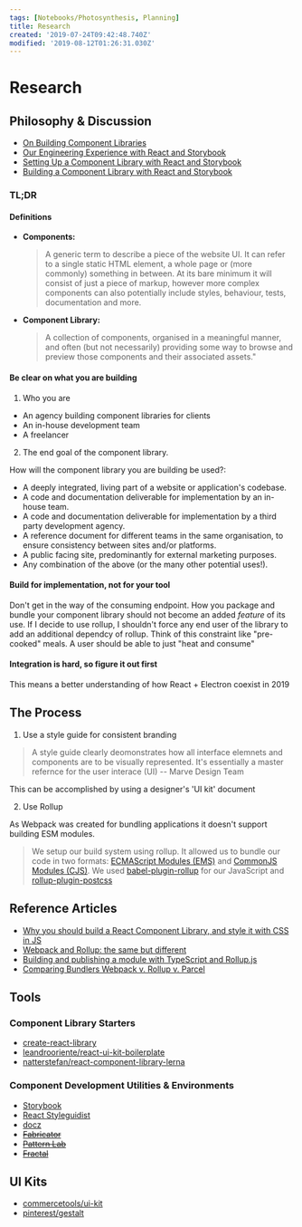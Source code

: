 ```yaml
---
tags: [Notebooks/Photosynthesis, Planning]
title: Research
created: '2019-07-24T09:42:48.740Z'
modified: '2019-08-12T01:26:31.030Z'
---
```


# Research

## Philosophy & Discussion

- [On Building Component Libraries](https://clearleft.com/posts/on-building-component-libraries)
- [Our Engineering Experience with React and Storybook](https://auth0.com/blog/our-engineering-experience-with-react-and-storybook/)
- [Setting Up a Component Library with React and Storybook](https://auth0.com/blog/setting-up-a-component-library-with-react-and-storybook/)
- [Building a Component Library with React and Storybook](https://auth0.com/blog/building-a-component-library-with-react-and-storybook/)

### TL;DR

#### Definitions

- **Components:**

  > A generic term to describe a piece of the website UI. It can refer to a single static HTML element, a whole page or (more commonly) something in between. At its bare minimum it will consist of just a piece of markup, however more complex components can also potentially include styles, behaviour, tests, documentation and more.

- **Component Library:**
  > A collection of components, organised in a meaningful manner, and often (but not necessarily) providing some way to browse and preview those components and their associated assets."

#### Be clear on what you are building

1. Who you are

- An agency building component libraries for clients
- An in-house development team
- A freelancer

2. The end goal of the component library.

How will the component library you are building be used?:

- A deeply integrated, living part of a website or application's codebase.
- A code and documentation deliverable for implementation by an in-house team.
- A code and documentation deliverable for implementation by a third party development agency.
- A reference document for different teams in the same organisation, to ensure consistency between sites and/or platforms.
- A public facing site, predominantly for external marketing purposes.
- Any combination of the above (or the many other potential uses!).

#### Build for implementation, not for your tool

Don't get in the way of the consuming endpoint. How you package and bundle your component library should not become an added _feature_ of its use. If I decide to use rollup, I shouldn't force any end user of the library to add an additional dependcy of rollup. Think of this constraint like "pre-cooked" meals. A user should be able to just "heat and consume"

#### Integration is hard, so figure it out first

This means a better understanding of how React + Electron coexist in 2019

## The Process

1. Use a style guide for consistent branding

> A style guide clearly deomonstrates how all interface elemnets and components are to be visually represented. It's essentially a master refernce for the user interace (UI) -- Marve Design Team

This can be accomplished by using a designer's 'UI kit' document

2. Use Rollup

As Webpack was created for bundling applications it doesn't support building ESM modules.

> We setup our build system using rollup. It allowed us to bundle our code in two formats: [ECMAScript Modules (EMS)](https://nodejs.org/api/esm.html?source=post_page---------------------------) and [CommonJS Modules (CJS)](https://nodejs.org/docs/latest/api/modules.html?source=post_page---------------------------). We used [babel-plugin-rollup](https://github.com/rollup/rollup-plugin-babel?source=post_page---------------------------) for our JavaScript and [rollup-plugin-postcss](https://github.com/egoist/rollup-plugin-postcss?source=post_page---------------------------)

## Reference Articles

- [Why you should build a React Component Library, and style it with CSS in JS](https://techblog.commercetools.com/why-you-should-build-a-react-component-library-and-style-it-with-css-in-js-12397fd69c58)
- [Webpack and Rollup: the same but different](https://medium.com/webpack/webpack-and-rollup-the-same-but-different-a41ad427058c)
- [Building and publishing a module with TypeScript and Rollup.js](https://hackernoon.com/building-and-publishing-a-module-with-typescript-and-rollup-js-faa778c85396)
- [Comparing Bundlers Webpack v. Rollup v. Parcel](https://medium.com/js-imaginea/comparing-bundlers-webpack-rollup-parcel-f8f5dc609cfd)

## Tools

### Component Library Starters

- [create-react-library](https://github.com/transitive-bullshit/create-react-library#readme)
- [leandrooriente/react-ui-kit-boilerplate](https://github.com/leandrooriente/react-ui-kit-boilerplate)
- [natterstefan/react-component-library-lerna](https://github.com/natterstefan/react-component-library-lerna)

### Component Development Utilities & Environments

- [Storybook](https://storybook.js.org/)
- [React Styleguidist](https://github.com/styleguidist/react-styleguidist)
- [docz](https://github.com/pedronauck/docz)
- ~~[Fabricator](https://fbrctr.github.io/)~~
- ~~[Pattern Lab](https://patternlab.io/)~~
- ~~[Fractal](https://github.com/frctl/fractal)~~

## UI Kits

- [commercetools/ui-kit](https://github.com/commercetools/ui-kit)
- [pinterest/gestalt](https://github.com/pinterest/gestalt)
